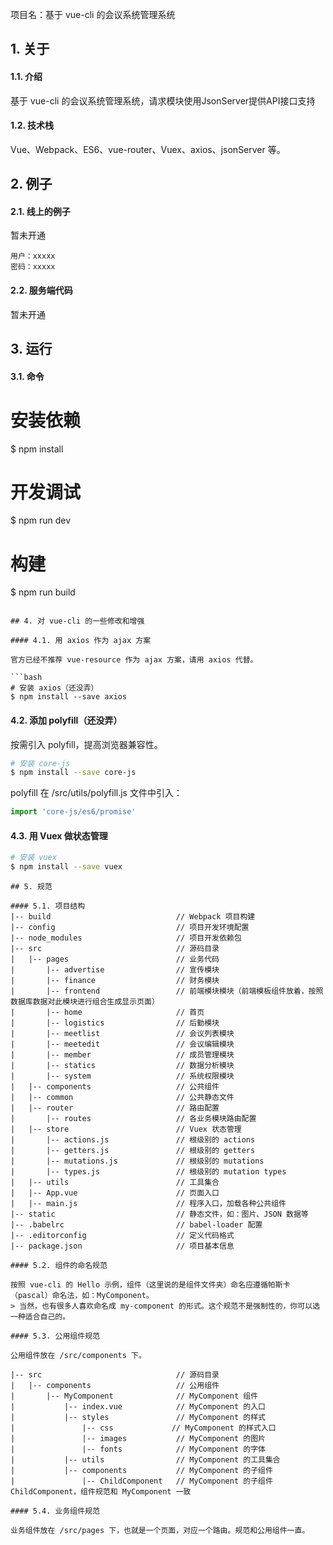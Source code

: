 项目名：基于 vue-cli 的会议系统管理系统

## 1. 关于

#### 1.1. 介绍

基于 vue-cli 的会议系统管理系统，请求模块使用JsonServer提供API接口支持

#### 1.2. 技术栈

Vue、Webpack、ES6、vue-router、Vuex、axios、jsonServer 等。


## 2. 例子

#### 2.1. 线上的例子

暂未开通
```
用户：xxxxx
密码：xxxxx
```

#### 2.2. 服务端代码

暂未开通

## 3. 运行

#### 3.1. 命令

# 安装依赖
$ npm install

# 开发调试
$ npm run dev

# 构建
$ npm run build

```

## 4. 对 vue-cli 的一些修改和增强

#### 4.1. 用 axios 作为 ajax 方案

官方已经不推荐 vue-resource 作为 ajax 方案，请用 axios 代替。

```bash
# 安装 axios（还没弄）
$ npm install --save axios
```

#### 4.2. 添加 polyfill（还没弄）

按需引入 polyfill，提高浏览器兼容性。

```bash
# 安装 core-js
$ npm install --save core-js
```
polyfill 在 /src/utils/polyfill.js 文件中引入：
```js
import 'core-js/es6/promise'
```

#### 4.3. 用 Vuex 做状态管理

```bash
# 安装 vuex
$ npm install --save vuex
```

```
## 5. 规范

#### 5.1. 项目结构
|-- build                            // Webpack 项目构建
|-- config                           // 项目开发环境配置
|-- node_modules                     // 项目开发依赖包
|-- src                              // 源码目录
|   |-- pages                        // 业务代码
|       |-- advertise                // 宣传模块
|       |-- finance                  // 财务模块
|       |-- frontend                 // 前端模块模块（前端模板组件放着，按照数据库数据对此模块进行组合生成显示页面）
|       |-- home                     // 首页
|       |-- logistics                // 后勤模块
|       |-- meetlist                 // 会议列表模块
|       |-- meetedit                 // 会议编辑模块
|       |-- member                   // 成员管理模块
|       |-- statics                  // 数据分析模块
|       |-- system                   // 系统权限模块
|   |-- components                   // 公共组件
|   |-- common                       // 公共静态文件
|   |-- router                       // 路由配置
|       |-- routes                   // 各业务模块路由配置
|   |-- store                        // Vuex 状态管理
|       |-- actions.js               // 根级别的 actions
|       |-- getters.js               // 根级别的 getters
|       |-- mutations.js             // 根级别的 mutations
|       |-- types.js                 // 根级别的 mutation types
|   |-- utils                        // 工具集合
|   |-- App.vue                      // 页面入口
|   |-- main.js                      // 程序入口，加载各种公共组件
|-- static                           // 静态文件，如：图片、JSON 数据等
|-- .babelrc                         // babel-loader 配置
|-- .editorconfig                    // 定义代码格式
|-- package.json                     // 项目基本信息

#### 5.2. 组件的命名规范

按照 vue-cli 的 Hello 示例，组件（这里说的是组件文件夹）命名应遵循帕斯卡（pascal）命名法，如：MyComponent。
> 当然，也有很多人喜欢命名成 my-component 的形式。这个规范不是强制性的，你可以选一种适合自己的。

#### 5.3. 公用组件规范

公用组件放在 /src/components 下。

|-- src                              // 源码目录
|   |-- components                   // 公用组件
|       |-- MyComponent              // MyComponent 组件
|           |-- index.vue            // MyComponent 的入口
|           |-- styles               // MyComponent 的样式
|               |-- css             // MyComponent 的样式入口
|               |-- images           // MyComponent 的图片
|               |-- fonts            // MyComponent 的字体
|           |-- utils                // MyComponent 的工具集合
|           |-- components           // MyComponent 的子组件
|               |-- ChildComponent   // MyComponent 的子组件 ChildComponent，组件规范和 MyComponent 一致

#### 5.4. 业务组件规范

业务组件放在 /src/pages 下，也就是一个页面，对应一个路由。规范和公用组件一直。
